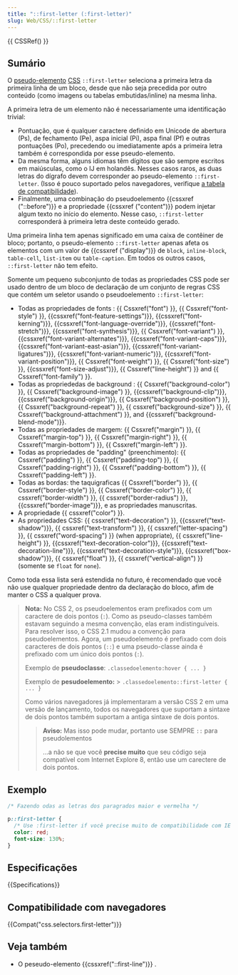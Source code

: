 ```yaml
---
title: "::first-letter (:first-letter)"
slug: Web/CSS/::first-letter
---
```


{{ CSSRef() }}

## Sumário

O [pseudo-elemento](/pt-BR/docs/Web/CSS/Pseudo-elements) [CSS](/pt-BR/docs/Web/CSS) `::first-letter` seleciona a primeira letra da primeira linha de um bloco, desde que não seja precedida por outro conteúdo (como imagens ou tabelas embutidas/inline) na mesma linha.

A primeira letra de um elemento não é necessariamente uma identificação trivial:

- Pontuação, que é qualquer caractere definido em Unicode de abertura (Ps), de fechamento (Pe), aspa inicial (Pi), aspa final (Pf) e outras pontuações (Po), precedendo ou imediatamente após a primeira letra também é correspondida por esse pseudo-elemento.
- Da mesma forma, alguns idiomas têm dígitos que são sempre escritos em maiúsculas, como o IJ em holandês. Nesses casos raros, as duas letras do dígrafo devem corresponder ao pseudo-elemento `::first-letter`. (Isso é pouco suportado pelos navegadores, verifique [a tabela de compatibilidade](#Compatibilidade_de_Navegadores)).
- Finalmente, uma combinação do pseudoelemento {{cssxref ("::before")}} e a propriedade {{cssxref ("content")}} podem injetar algum texto no início do elemento. Nesse caso, `::first-letter` corresponderá à primeira letra deste conteúdo gerado.

Uma primeira linha tem apenas significado em uma caixa de contêiner de bloco; portanto, o pseudo-elemento `::first-letter` apenas afeta os elementos com um valor de {{cssxref ("display")}} de `block`, `inline-block`, `table-cell`, `list-item` ou `table-caption`. Em todos os outros casos, `::first-letter` não tem efeito.

Somente um pequeno subconjunto de todas as propriedades CSS pode ser usado dentro de um bloco de declaração de um conjunto de regras CSS que contém um seletor usando o pseudoelemento `::first-letter`:

- Todas as propriedades de fonts : {{ Cssxref("font") }}, {{ Cssxref("font-style") }}, {{cssxref("font-feature-settings")}}, {{cssxref("font-kerning")}}, {{cssxref("font-language-override")}}, {{cssxref("font-stretch")}}, {{cssxref("font-synthesis")}}, {{ Cssxref("font-variant") }}, {{cssxref("font-variant-alternates")}}, {{cssxref("font-variant-caps")}}, {{cssxref("font-variant-east-asian")}}, {{cssxref("font-variant-ligatures")}}, {{cssxref("font-variant-numeric")}}, {{cssxref("font-variant-position")}}, {{ Cssxref("font-weight") }}, {{ Cssxref("font-size") }}, {{cssxref("font-size-adjust")}}, {{ Cssxref("line-height") }} and {{ Cssxref("font-family") }}.
- Todas as propriededas de background : {{ Cssxref("background-color") }}, {{ Cssxref("background-image") }}, {{cssxref("background-clip")}}, {{cssxref("background-origin")}}, {{ Cssxref("background-position") }}, {{ Cssxref("background-repeat") }}, {{ cssxref("background-size") }}, {{ Cssxref("background-attachment") }}, and {{cssxref("background-blend-mode")}}.
- Todas as propriedades de margem: {{ Cssxref("margin") }}, {{ Cssxref("margin-top") }}, {{ Cssxref("margin-right") }}, {{ Cssxref("margin-bottom") }}, {{ Cssxref("margin-left") }}.
- Todas as propriedades de "padding" (preenchimento): {{ Cssxref("padding") }}, {{ Cssxref("padding-top") }}, {{ Cssxref("padding-right") }}, {{ Cssxref("padding-bottom") }}, {{ Cssxref("padding-left") }}.
- Todas as bordas: the taquigraficas {{ Cssxref("border") }}, {{ Cssxref("border-style") }}, {{ Cssxref("border-color") }}, {{ cssxref("border-width") }}, {{ cssxref("border-radius") }}, {{cssxref("border-image")}}, e as propriedades manuscritas.
- A propriedade {{ cssxref("color") }}.
- As propriedades CSS: {{ cssxref("text-decoration") }}, {{cssxref("text-shadow")}}, {{ cssxref("text-transform") }}, {{ cssxref("letter-spacing") }}, {{ cssxref("word-spacing") }} (when appropriate), {{ cssxref("line-height") }}, {{cssxref("text-decoration-color")}}, {{cssxref("text-decoration-line")}}, {{cssxref("text-decoration-style")}}, {{cssxref("box-shadow")}}, {{ cssxref("float") }}, {{ cssxref("vertical-align") }} (somente se `float` for `none`).

Como toda essa lista será estendida no futuro, é recomendado que você não use qualquer propriedade dentro da declaração do bloco, afim de manter o CSS a qualquer prova.

> **Nota:** No CSS 2, os pseudoelementos eram prefixados com um caractere de dois pontos (`:`). Como as pseudo-classes também estavam seguindo a mesma convenção, elas eram indistinguíveis. Para resolver isso, o CSS 2.1 mudou a convenção para pseudoelementos. Agora, um pseudoelemento é prefixado com dois caracteres de dois pontos (`::`) e uma pseudo-classe ainda é prefixado com um único dois pontos (`:`).
>
> Exemplo de **pseudoclasse**:
> `.classedoelemento:hover { ... }`
>
> Exemplo de **pesudoelemento:** > `.classedoelemento::first-letter { ... }`
>
> Como vários navegadores já implementaram a versão CSS 2 em uma versão de lançamento, todos os navegadores que suportam a sintaxe de dois pontos também suportam a antiga sintaxe de dois pontos.
>
> > **Aviso:** Mas isso pode mudar, portanto use SEMPRE `::` para pseudolementos
> >
> > ...a não se que você **precise muito** que seu código seja compatível com Internet Explore 8, então use um carectere de dois pontos.

## Exemplo

```css
/* Fazendo odas as letras dos paragrados maior e vermelha */

p::first-letter {
  /* Use :first-letter if você precise muito de compatibilidade com IE 8 */
  color: red;
  font-size: 130%;
}
```

## Especificações

{{Specifications}}

## Compatibilidade com navegadores

{{Compat("css.selectors.first-letter")}}

## Veja também

- O peseudo-elemento {{cssxref("::first-line")}} .
